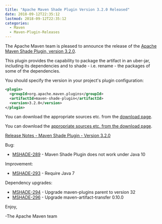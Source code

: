 ```yaml
---
title: "Apache Maven Shade Plugin Version 3.2.0 Released"
date: 2018-09-12T22:35:12
lastmod: 2018-09-12T22:35:12
categories:
  - Maven
  - Maven-Plugin-Releases
---
```

The Apache Maven team is pleased to announce the release of the [Apache
Maven Shade Plugin, version 3.2.0](https://maven.apache.org/plugins/maven-shade-plugin/).

This plugin provides the capability to package the artifact in an uber-jar,
including its dependencies and to shade - i.e. rename - the packages of some of
the dependencies.

You should specify the version in your project's plugin configuration:

```xml
<plugin>
  <groupId>org.apache.maven.plugins</groupId>
  <artifactId>maven-shade-plugin</artifactId>
  <version>3.2.0</version>
</plugin>
```

You can download the appropriate sources etc. from the [download page](https://maven.apache.org/plugins/maven-shade-plugin/download.cgi).


<!-- more -->

You can download the [appropriate sources etc. from the download page](https://maven.apache.org/plugins/maven-shade-plugin/download.cgi).
 
[Release Notes - Maven Shade Plugin - Version 3.2.0](https://issues.apache.org/jira/secure/ReleaseNote.jspa?projectId=12317921&version=12343491)

Bug:

 * [MSHADE-289](https://issues.apache.org/jira/browse/MSHADE-289) - Maven Shade Plugin does not work under Java 10

Improvement:

 * [MSHADE-293](https://issues.apache.org/jira/browse/MSHADE-293) - Require Java 7

Dependency upgrades:

 * [MSHADE-294](https://issues.apache.org/jira/browse/MSHADE-294) - Upgrade maven-plugins parent to version 32
 * [MSHADE-296](https://issues.apache.org/jira/browse/MSHADE-296) - Upgrade maven-artifact-transfer 0.10.0

Enjoy,

-The Apache Maven team

